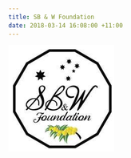 ```yaml
---
title: SB & W Foundation
date: 2018-03-14 16:08:00 +11:00
---
```


![sbwlogo.jpg](/uploads/sbwlogo.jpg)